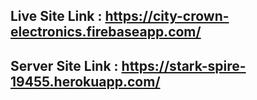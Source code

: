 ## Live Site Link : https://city-crown-electronics.firebaseapp.com/

## Server Site Link : https://stark-spire-19455.herokuapp.com/

